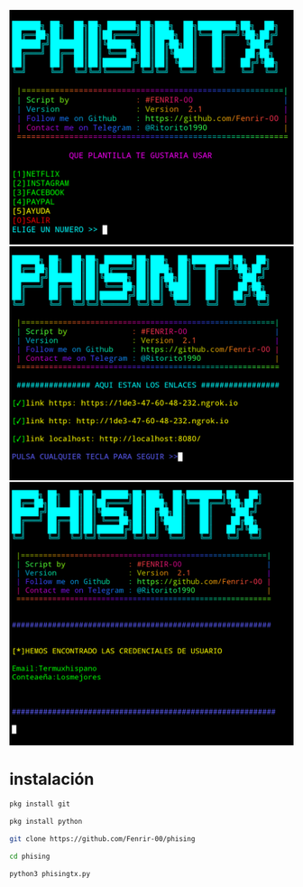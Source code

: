 ![Screenshot](pisingtx.png)
![Screenshot](pisingtx1.png)
![Screenshot](pisingtx3.png)
# instalación
``` bash
pkg install git
```
```bash
pkg install python
```
```bash
git clone https://github.com/Fenrir-00/phising
```
```bash
cd phising 
```
```bash
python3 phisingtx.py
```


